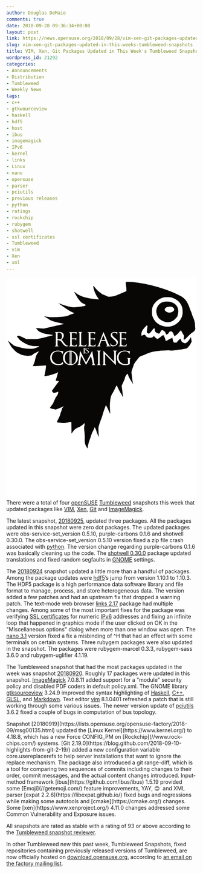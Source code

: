 ```yaml
---
author: Douglas DeMaio
comments: true
date: 2018-09-28 09:36:34+00:00
layout: post
link: https://news.opensuse.org/2018/09/28/vim-xen-git-packages-updated-in-this-weeks-tumbleweed-snapshots/
slug: vim-xen-git-packages-updated-in-this-weeks-tumbleweed-snapshots
title: VIM, Xen, Git Packages Updated in This Week's Tumbleweed Snapshots
wordpress_id: 21292
categories:
- Announcements
- Distribution
- Tumbleweed
- Weekly News
tags:
- c++
- gtkwourceview
- haskell
- hdf5
- host
- ibus
- imagemagick
- IPv6
- kernel
- links
- Linux
- nano
- opensuse
- parser
- pciutils
- previous releases
- python
- ratings
- rockchip
- rubygem
- shotwell
- ssl certificates
- Tumbleweed
- vim
- Xen
- xml
---
```


![](/wp-content/uploads/2017/09/release-is-coming-black.png)There were a total of four [openSUSE](https://www.opensuse.org/) [Tumbleweed](https://en.opensuse.org/Portal:Tumbleweed) snapshots this week that updated packages like [VIM](https://www.vim.org/), [Xen](https://www.xenproject.org/), [Git](https://blog.github.com/2018-09-10-highlights-from-git-2-19/) and [ImageMagick](https://www.imagemagick.org/).

The latest snapshot, [20180925](https://lists.opensuse.org/opensuse-factory/2018-09/msg00206.html), updated three packages. All the packages updated in this snapshot were zero dot packages. The updated packages were obs-service-set_version 0.5.10, purple-carbons 0.1.6 and shotwell 0.30.0. The obs-service-set_version 0.5.10 version fixed a zip file crash associated with [python](https://www.python.org). The version change regarding purple-carbons 0.1.6 was basically cleaning up the code. The [shotwell 0.30.0](https://wiki.gnome.org/Apps/Shotwell) package updated translations and fixed random segfaults in [GNOME](https://www.gnome.org/) settings.

The [20180924](https://lists.opensuse.org/opensuse-factory/2018-09/msg00205.html) snapshot updated a little more than a handful of packages. Among the package updates were [hdf5](https://www.hdfgroup.org/downloads/hdf5/)’s jump from version 1.10.1 to 1.10.3. The HDF5 package is a high performance data software library and file format to manage, process, and store heterogeneous data. The version added a few patches and had an upstream fix that dropped a warning patch. The text-mode web browser [links 2.17](https://git-scm.com/) package had multiple changes. Among some of the most important fixes for the package was verifying [SSL certificates](https://www.globalsign.com/en/ssl-information-center/what-is-an-ssl-certificate/) for numeric [IPv6](https://en.wikipedia.org/wiki/IPv6) addresses and fixing an infinite loop that happened in graphics mode if the user clicked on OK in the "Miscellaneous options" dialog when more than one window was open. The [nano 3.1](https://www.nano-editor.org) version fixed a fix a misbinding of ^H that had an effect with some terminals on certain systems. Three rubygem packages were also updated in the snapshot. The packages were rubygem-marcel 0.3.3, rubygem-sass 3.6.0 and rubygem-uglifier 4.1.19.

The Tumbleweed snapshot that had the most packages updated in the week was snapshot [20180920](https://lists.opensuse.org/opensuse-factory/2018-09/msg00151.html). Roughly 17 packages were updated in this snapshot. [ImageMagick](https://www.imagemagick.org/) 7.0.8.11 added support for a "module" security policy and disabled PDF coders in default policy.xml. The GNOME library [gtksourceview](https://wiki.gnome.org/Projects/GtkSourceView) 3.24.9 improved the syntax highlighting of [Haskell](https://www.haskell.org/), [C++](https://en.wikipedia.org/wiki/C%2B%2B), [GLSL](https://en.wikipedia.org/wiki/OpenGL_Shading_Language), and [Markdown](https://en.wikipedia.org/wiki/Markdown). Text editor [vim](https://www.vim.org/) 8.1.0401 refreshed a patch that is still working through some various issues. The newer version update of [pciutils](https://github.com/pciutils/pciutils) 3.6.2 fixed a couple of bugs in computation of bus topology.

<!-- more -->Snapshot [20180919](https://lists.opensuse.org/opensuse-factory/2018-09/msg00135.html) updated the [Linux Kernel](https://www.kernel.org/) to 4.18.8, which has a new Force CONFIG_PM on [Rockchip](//www.rock-chips.com/) systems. [Git 2.19.0](https://blog.github.com/2018-09-10-highlights-from-git-2-19/) added a new configuration variable core.usereplacerefs to help server installations that want to ignore the replace mechanism. The package also introduced a git range-diff, which is a tool for comparing two sequences of commits including changes to their order, commit messages, and the actual content changes introduced. Input-method framework [ibus](https://github.com/ibus/ibus) 1.5.19 provided some [Emoji](//getemoji.com/) feature improvements, YAY, 😊  and XML parser [expat 2.2.6](https://libexpat.github.io/) fixed bugs and regressions while making some autotools and [cmake](https://cmake.org/) changes. Some [xen](https://www.xenproject.org/) 4.11.0 changes addressed some Common Vulnerability and Exposure issues.

All snapshots are rated as stable with a rating of 93 or above according to the [Tumbleweed snapshot reviewer](//review.tumbleweed.boombatower.com/).

In other Tumbleweed new this past week, Tumbleweed Snapshots, fixed repositories containing previously released versions of Tumbleweed, are now officially hosted on [download.opensuse.org](//download.opensuse.org/), according to [an email on the factory mailing list](https://lists.opensuse.org/opensuse-factory/2018-09/msg00075.html).
